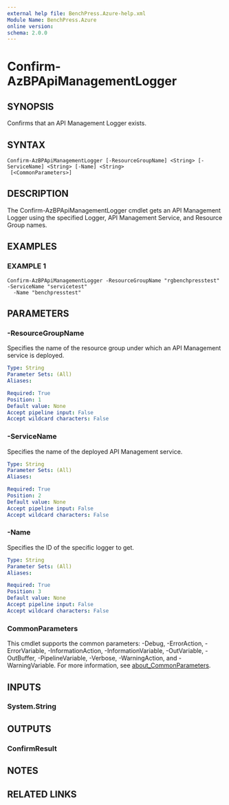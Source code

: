 ```yaml
---
external help file: BenchPress.Azure-help.xml
Module Name: BenchPress.Azure
online version:
schema: 2.0.0
---
```


# Confirm-AzBPApiManagementLogger

## SYNOPSIS
Confirms that an API Management Logger exists.

## SYNTAX

```
Confirm-AzBPApiManagementLogger [-ResourceGroupName] <String> [-ServiceName] <String> [-Name] <String>
 [<CommonParameters>]
```

## DESCRIPTION
The Confirm-AzBPApiManagementLogger cmdlet gets an API Management Logger using the specified Logger, API
Management Service, and Resource Group names.

## EXAMPLES

### EXAMPLE 1
```
Confirm-AzBPApiManagementLogger -ResourceGroupName "rgbenchpresstest" -ServiceName "servicetest" `
  -Name "benchpresstest"
```

## PARAMETERS

### -ResourceGroupName
Specifies the name of the resource group under which an API Management service is deployed.

```yaml
Type: String
Parameter Sets: (All)
Aliases:

Required: True
Position: 1
Default value: None
Accept pipeline input: False
Accept wildcard characters: False
```

### -ServiceName
Specifies the name of the deployed API Management service.

```yaml
Type: String
Parameter Sets: (All)
Aliases:

Required: True
Position: 2
Default value: None
Accept pipeline input: False
Accept wildcard characters: False
```

### -Name
Specifies the ID of the specific logger to get.

```yaml
Type: String
Parameter Sets: (All)
Aliases:

Required: True
Position: 3
Default value: None
Accept pipeline input: False
Accept wildcard characters: False
```

### CommonParameters
This cmdlet supports the common parameters: -Debug, -ErrorAction, -ErrorVariable, -InformationAction, -InformationVariable, -OutVariable, -OutBuffer, -PipelineVariable, -Verbose, -WarningAction, and -WarningVariable. For more information, see [about_CommonParameters](http://go.microsoft.com/fwlink/?LinkID=113216).

## INPUTS

### System.String
## OUTPUTS

### ConfirmResult
## NOTES

## RELATED LINKS
